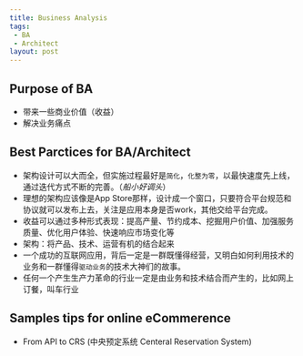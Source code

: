 ```yaml
---
title: Business Analysis
tags:
 - BA
 - Architect
layout: post
---
```



## Purpose of BA
- 带来一些商业价值（收益）
- 解决业务痛点

## Best Parctices for BA/Architect
- 架构设计可以大而全，但实施过程最好是`简化`，`化整为零`，以最快速度先上线，通过迭代方式不断的完善。（_船小好调头_）
- 理想的架构应该像是App Store那样，设计成一个窗口，只要符合平台规范和协议就可以发布上去，关注是应用本身是否work，其他交给平台完成。
- 收益可以通过多种形式表现：提高产量、节约成本、挖掘用户价值、加强服务质量、优化用户体验、快速响应市场变化等
- 架构：将产品、技术、运营有机的结合起来
- 一个成功的互联网应用，背后一定是一群既懂得经营，又明白如何利用技术的业务和一群懂得`驱动业务`的技术大神们的故事。
- 任何一个产生生产力革命的行业一定是由业务和技术结合而产生的，比如网上订餐，叫车行业

## Samples tips for online eCommerence
- From API to CRS (中央预定系统 Centeral Reservation System)
